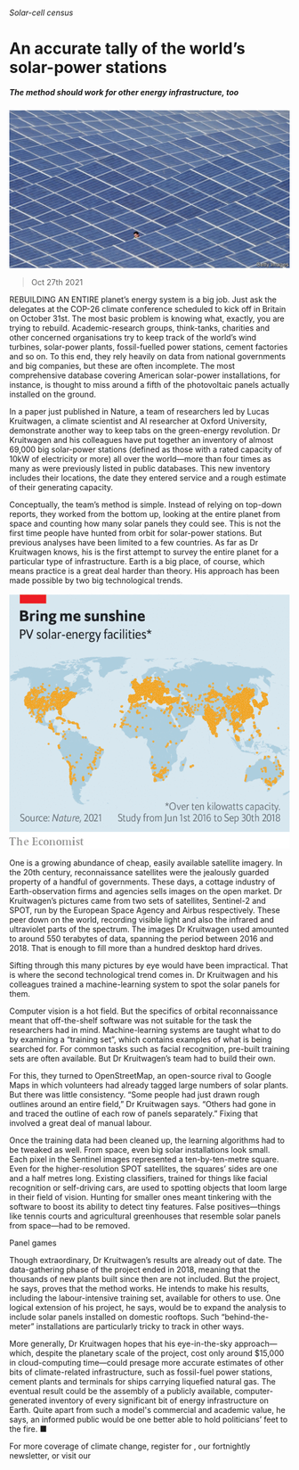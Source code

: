 ###### Solar-cell census

# An accurate tally of the world’s solar-power stations 

##### The method should work for other energy infrastructure, too 

![image](images/20211030_stp001.jpg) 

> Oct 27th 2021 

REBUILDING AN ENTIRE planet’s energy system is a big job. Just ask the delegates at the COP-26 climate conference scheduled to kick off in Britain on October 31st. The most basic problem is knowing what, exactly, you are trying to rebuild. Academic-research groups, think-tanks, charities and other concerned organisations try to keep track of the world’s wind turbines, solar-power plants, fossil-fuelled power stations, cement factories and so on. To this end, they rely heavily on data from national governments and big companies, but these are often incomplete. The most comprehensive database covering American solar-power installations, for instance, is thought to miss around a fifth of the photovoltaic panels actually installed on the ground.

In a paper just published in Nature, a team of researchers led by Lucas Kruitwagen, a climate scientist and AI researcher at Oxford University, demonstrate another way to keep tabs on the green-energy revolution. Dr Kruitwagen and his colleagues have put together an inventory of almost 69,000 big solar-power stations (defined as those with a rated capacity of 10kW of electricity or more) all over the world—more than four times as many as were previously listed in public databases. This new inventory includes their locations, the date they entered service and a rough estimate of their generating capacity.


Conceptually, the team’s method is simple. Instead of relying on top-down reports, they worked from the bottom up, looking at the entire planet from space and counting how many solar panels they could see. This is not the first time people have hunted from orbit for solar-power stations. But previous analyses have been limited to a few countries. As far as Dr Kruitwagen knows, his is the first attempt to survey the entire planet for a particular type of infrastructure. Earth is a big place, of course, which means practice is a great deal harder than theory. His approach has been made possible by two big technological trends.

![image](images/20211030_STM902_0.png) 


One is a growing abundance of cheap, easily available satellite imagery. In the 20th century, reconnaissance satellites were the jealously guarded property of a handful of governments. These days, a cottage industry of Earth-observation firms and agencies sells images on the open market. Dr Kruitwagen’s pictures came from two sets of satellites, Sentinel-2 and SPOT, run by the European Space Agency and Airbus respectively. These peer down on the world, recording visible light and also the infrared and ultraviolet parts of the spectrum. The images Dr Kruitwagen used amounted to around 550 terabytes of data, spanning the period between 2016 and 2018. That is enough to fill more than a hundred desktop hard drives.

Sifting through this many pictures by eye would have been impractical. That is where the second technological trend comes in. Dr Kruitwagen and his colleagues trained a machine-learning system to spot the solar panels for them.

Computer vision is a hot field. But the specifics of orbital reconnaissance meant that off-the-shelf software was not suitable for the task the researchers had in mind. Machine-learning systems are taught what to do by examining a “training set”, which contains examples of what is being searched for. For common tasks such as facial recognition, pre-built training sets are often available. But Dr Kruitwagen’s team had to build their own.

For this, they turned to OpenStreetMap, an open-source rival to Google Maps in which volunteers had already tagged large numbers of solar plants. But there was little consistency. “Some people had just drawn rough outlines around an entire field,” Dr Kruitwagen says. “Others had gone in and traced the outline of each row of panels separately.” Fixing that involved a great deal of manual labour.

Once the training data had been cleaned up, the learning algorithms had to be tweaked as well. From space, even big solar installations look small. Each pixel in the Sentinel images represented a ten-by-ten-metre square. Even for the higher-resolution SPOT satellites, the squares’ sides are one and a half metres long. Existing classifiers, trained for things like facial recognition or self-driving cars, are used to spotting objects that loom large in their field of vision. Hunting for smaller ones meant tinkering with the software to boost its ability to detect tiny features. False positives—things like tennis courts and agricultural greenhouses that resemble solar panels from space—had to be removed.

Panel games

Though extraordinary, Dr Kruitwagen’s results are already out of date. The data-gathering phase of the project ended in 2018, meaning that the thousands of new plants built since then are not included. But the project, he says, proves that the method works. He intends to make his results, including the labour-intensive training set, available for others to use. One logical extension of his project, he says, would be to expand the analysis to include solar panels installed on domestic rooftops. Such “behind-the-meter” installations are particularly tricky to track in other ways.

More generally, Dr Kruitwagen hopes that his eye-in-the-sky approach—which, despite the planetary scale of the project, cost only around $15,000 in cloud-computing time—could presage more accurate estimates of other bits of climate-related infrastructure, such as fossil-fuel power stations, cement plants and terminals for ships carrying liquefied natural gas. The eventual result could be the assembly of a publicly available, computer-generated inventory of every significant bit of energy infrastructure on Earth. Quite apart from such a model's commercial and academic value, he says, an informed public would be one better able to hold politicians’ feet to the fire. ■

For more coverage of climate change, register for , our fortnightly newsletter, or visit our 

